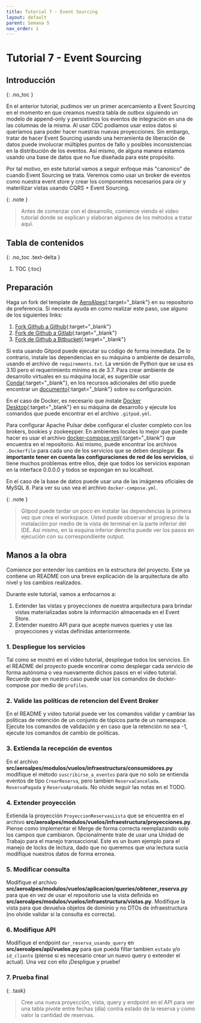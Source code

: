 ```yaml
---
title: Tutorial 7 - Event Sourcing
layout: default
parent: Semana 5
nav_order: 1
---
```


# Tutorial 7 - Event Sourcing

## Introducción
{: .no_toc }

En el anterior tutorial, pudimos ver un primer acercamiento a Event Sourcing en el momento en que creamos nuestra tabla de outbox siguiendo un modelo de append-only y persistimos los eventos de integración en una de las columnas de la misma. Al usar CDC podíamos usar estos datos si queríamos para poder hacer nuestras nuevas proyecciones. Sin embargo, tratar de hacer Event Sourcing usando una herramienta de liberación de datos puede involucrar múltiples puntos de fallo y posibles inconsistencias en la distribución de los eventos. Así mismo, de alguna manera estamos usando una base de datos que no fue diseñada para este propósito. 

Por tal motivo, en este tutorial vamos a seguir enfoque más "canonico" de cuando Event Sourcing se trata. Veremos como usar un broker de eventos como nuestra event store y crear los componentes necesarios para oir y materilizar vistas usando CQRS + Event Sourcing.

{: .note }
> Antes de comenzar con el desarrollo, comience viendo el video tutorial donde se explican y elaboran algunos de los métodos a tratar aquí.


## Tabla de contenidos
{: .no_toc .text-delta }

1. TOC
{:toc}


## Preparación

Haga un fork del template de [AeroAlpes](https://github.com/MISW4406/tutorial-7-event-sourcing){:target="_blank"} en su repositorio de preferencia. Si necesita ayuda en como realizar este paso, use alguno de los siguientes links:

1. [Fork Github a Github](https://docs.github.com/en/get-started/quickstart/fork-a-repo){:target="_blank"}
2. [Fork de Github a Gitlab](https://stackoverflow.com/questions/50973048/forking-git-repository-from-github-to-gitlab){:target="_blank"}
3. [Fork de Github a Bitbucket](https://stackoverflow.com/questions/8137997/forking-from-github-to-bitbucket){:target="_blank"}

Si esta usando Gitpod puede ejecutar su código de forma inmediata. De lo contrario, instale las dependencias en su máquina o ambiente de desarrollo, usando el archivo de `requirements.txt`. La versión de Python que se usa es 3.10 pero el requerimiento mínimo es de 3.7. Para crear ambiente de desarrollo virtuales en su máquina local, es sugerible usar [Conda](https://docs.conda.io/en/latest/){:target="_blank"}, en los recursos adicionales del sitio puede encontrar un [documento](/docs/recursos_adicionales/conda){:target="_blank"} sobre su configuración.

En el caso de Docker, es necesario que instale [Docker Desktop](https://www.docker.com/products/docker-desktop/){:target="_blank"} en su máquina de desarrollo y ejecute los comandos que puede encontrar en el archivo `.gitpod.yml`.

Para configurar Apache Pulsar debe configurar el cluster completo con los brokers, bookies y zookeepper. En ambientes locales lo mejor que puede hacer es usar el archivo [docker-compose.yml](https://github.com/MISW4406/tutorial-7-event-sourcing/blob/main/docker-compose.yml){:target="_blank"} que encuentra en el repositorio. Así mismo, puede encontrar los archivos `.Dockerfile` para cada uno de los servicios que se deben desplegar. **Es importante tener en cuenta las configuraciones de red de los servicios**, si tiene muchos problemas entre ellos, deje que todos los servicios exponan en la interface 0.0.0.0 y todos se expongan en su localhost.

En el caso de la base de datos puede usar una de las imágenes oficiales de MySQL 8. Para ver su uso vea el archivo `docker-compose.yml`.

{: .note }
> Gitpod puede tardar un poco en instalar las dependencias la primera vez que crea el workspace. Usted puede observar el progreso de la instalación por medio de la vista de terminal en la parte inferior del IDE. Así mismo, en la esquina inferior derecha puede ver los pasos en ejecución con su correspondiente output.

## Manos a la obra

Comience por entender los cambios en la estructura del proyecto. Este ya contiene un README con una breve explicación de la arquitectura de alto nivel y los cambios realizados. 

Durante este tutorial, vamos a enfocarnos a:

1. Extender las vistas y proyecciones de nuestra arquitectura para brindar vistas materializadas sobre la información almacenada en el Event Store.
2. Extender nuestro API para que acepte nuevos queries y use las proyecciones y vistas definidas anteriormente.

### 1. Despliegue los servicios

Tal como se mostró en el video tutorial, despliegue todos los servicios. En el README del proyecto puede encontrar como desplegar cada servicio de forma autónoma o vea nuevamente dichos pasos en el video tutorial. Recuerde que en nuestro caso puede usar los comandos de docker-compose por medio de `profiles`. 

### 2. Valide las políticas de retencion del Event Broker

En el README y video tutorial puede ver los comandos validar y cambiar las políticas de retención de un conjunto de tópicos parte de un namespace. Ejecute los comandos de validación y en caso que la retención no sea -1, ejecute los comandos de cambio de políticas.

### 3. Extienda la recepción de eventos

En el archivo **src/aeroalpes/modulos/vuelos/infraestructura/consumidores.py** modifique el método `suscribirse_a_eventos` para que no solo se entienda eventos de tipo `CrearReserva`, pero tambien `ReservaCancelada`. `ReservaPagada` y `ReservaAprobada`. No olvide seguir las notas en el TODO.

### 4. Extender proyección

Extienda la proyección `ProyeccionReservasLista` que se encuentra en el archivo **src/aeroalpes/modulos/vuelos/infraestructura/proyecciones.py**. Piense como implementar el Merge de forma correcta reemplazando solo los campos que cambiaron. Opcionalmente trate de usar una Unidad de Trabajo para el manejo transaccional. Este es un buen ejemplo para el manejo de locks de lectura, dado que no queremos que una lectura sucia modifique nuestros datos de forma erronea.

### 5. Modificar consulta

Modifique el archivo **src/aeroalpes/modulos/vuelos/aplicacion/queries/obtener_reserva.py** para que en vez de usar el repositorio use la vista definida en **src/aeroalpes/modulos/vuelos/infraestructura/vistas.py**. Modifique la vista para que devuelva objetos de dominio y no DTOs de infraestructura (no olvide validar si la consulta es correcta).

### 6. Modifique API

Modifique el endpoint `dar_reserva_usando_query` en **src/aeroalpes/api/vuelos.py** para que pueda filtar tambien `estado` y/o `id_cliente` (piense si es necesario crear un nuevo query o extender el actual). Una vez con ello ¡Despligue y pruebe!

### 7. Prueba final

{: .task}
> Cree una nueva proyección, vista, query y endpoint en el API para ver una tabla pivote entre fechas (día) contra estado de la reserva y como valor la cantidad de reservas.
